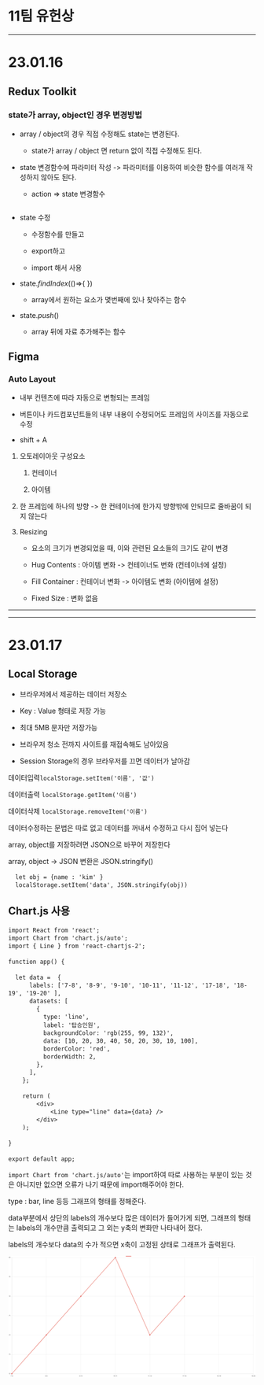 # 11팀 유헌상

---

# 23.01.16

## Redux Toolkit

### state가 array, object인 경우 변경방법

- array / object의 경우 직접 수정해도 state는 변경된다.
  
  - state가 array / object 면 return 없이 직접 수정해도 된다.

- state 변경함수에 파라미터 작성 -> 파라미터를 이용하여 비슷한 함수를 여러개 작성하지 않아도 된다.
  
  - action => state 변경함수
  
  ```
  
  ```

- state 수정
  
  - 수정함수를 만들고
  
  - export하고
  
  - import 해서 사용

- state._findIndex_(()=>{ })
  
  - array에서 원하는 요소가 몇번째에 있나 찾아주는 함수

- state._push_()
  
  - array 뒤에 자료 추가해주는 함수

## Figma

### Auto Layout

- 내부 컨텐츠에 따라 자동으로 변형되는 프레임

- 버튼이나 카드컴포넌트들의 내부 내용이 수정되어도 프레임의 사이즈를 자동으로 수정

- shift + A
1. 오토레이아웃 구성요소
   
   1. 컨테이너
   
   2. 아이템

2. 한 프레임에 하나의 방향 -> 한 컨테이너에 한가지 방향밖에 안되므로 줄바꿈이 되지 않는다

3. Resizing
   
   - 요소의 크기가 변경되었을 때, 이와 관련된 요소들의 크기도 같이 변경
   
   - Hug Contents : 아이템 변화 -> 컨테이너도 변화 (컨테이너에 설정)
   
   - Fill Container : 컨테이너 변화 -> 아이템도 변화 (아이템에 설정)
   
   - Fixed Size : 변화 없음

---

---

# 23.01.17

## Local Storage

- 브라우저에서 제공하는 데이터 저장소

- Key : Value 형태로 저장 가능

- 최대 5MB 문자만 저장가능

- 브라우저 청소 전까지 사이트를 재접속해도 남아있음

- Session Storage의 경우 브라우저를 끄면 데이터가 날아감



데이터입력```localStorage.setItem('이름', '값')```

데이터출력 `localStorage.getItem('이름')`

데이터삭제 `localStorage.removeItem('이름')`

데이터수정하는 문법은 따로 없고 데이터를 꺼내서 수정하고 다시 집어 넣는다



array, object를 저장하려면 JSON으로 바꾸어 저장한다

array, object -> JSON 변환은 JSON.stringify()

```
  let obj = {name : 'kim' }
  localStorage.setItem('data', JSON.stringify(obj))
```



## Chart.js 사용

```
import React from 'react';
import Chart from 'chart.js/auto';
import { Line } from 'react-chartjs-2';

function app() {

  let data =  {
      labels: ['7-8', '8-9', '9-10', '10-11', '11-12', '17-18', '18-19', '19-20' ],
      datasets: [
        {
          type: 'line',
          label: '탑승인원',
          backgroundColor: 'rgb(255, 99, 132)',
          data: [10, 20, 30, 40, 50, 20, 30, 10, 100],
          borderColor: 'red',
          borderWidth: 2,
        },
      ],
    };
    
	return (
    	<div>
        	<Line type="line" data={data} />
        </div>
    );
    
}

export default app;  

```

`import Chart from 'chart.js/auto'`는 import하여 따로 사용하는 부분이 있는 것은 아니지만 없으면 오류가 나기 때문에 import해주어야 한다.

type : bar, line 등등 그래프의 형태를 정해준다.

data부분에서  상단의 labels의 개수보다 많은 데이터가 들어가게 되면, 그래프의 형태는 labels의 개수만큼 출력되고 그 외는 y축의 변화만 나타내어 졌다.

labels의 개수보다 data의 수가 적으면 x축이 고정된 상태로 그래프가 출력된다.

![](README_assets/2023-01-18-00-44-43-image.png)
